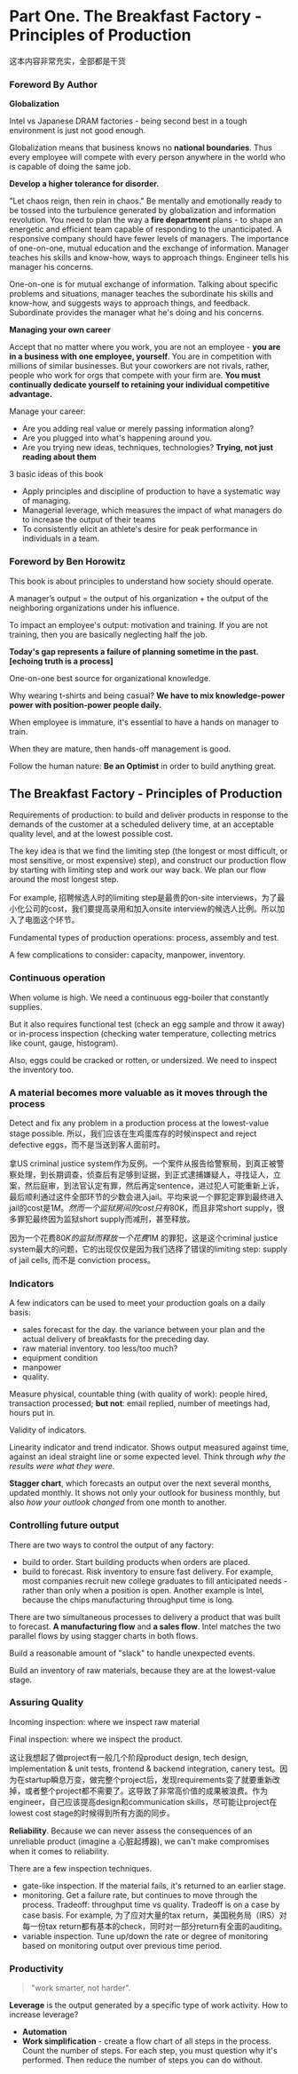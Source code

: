 # Part One. The Breakfast Factory - Principles of Production

这本内容非常充实，全部都是干货

### **Foreword By Author**

**Globalization**

Intel vs Japanese DRAM factories - being second best in a tough environment is just not good enough.

Globalization means that business knows no **national boundaries**. Thus every employee will compete with every person anywhere in the world who is capable of doing the same job.

**Develop a higher tolerance for disorder.**

"Let chaos reign, then rein in chaos." Be mentally and emotionally ready to be tossed into the turbulence generated by globalization and information revolution. You need to plan the way a **fire department** plans - to shape an energetic and efficient team capable of responding to the unanticipated. A responsive company should have fewer levels of managers. The importance of one-on-one, mutual education and the exchange of information. Manager teaches his skills and know-how, ways to approach things. Engineer tells his manager his concerns.

One-on-one is for mutual exchange of information. Talking about specific problems and situations, manager teaches the subordinate his skills and know-how, and suggests ways to approach things, and feedback. Subordinate provides the manager what he's doing and his concerns.

 

**Managing your own career**

Accept that no matter where you work, you are not an employee - **you are in a business with one employee, yourself**. You are in competition with millions of similar businesses. But your coworkers are not rivals, rather, people who work for orgs that compete with your firm are. **You must continually dedicate yourself to retaining your individual competitive advantage.**

Manage your career:

- Are you adding real value or merely passing information along?
- Are you plugged into what's happening around you.
- Are you trying new ideas, techniques, technologies? **Trying, not just reading about them**

3 basic ideas of this book

- Apply principles and discipline of production to have a systematic way of managing.
- Managerial leverage, which measures the impact of what managers do to increase the output of their teams
- To consistently elicit an athlete's desire for peak performance in individuals in a team.

### **Foreword by Ben Horowitz**

This book is about principles to understand how society should operate.

A manager’s output = the output of his organization + the output of the neighboring organizations under his influence. 

To impact an employee's output: motivation and training. If you are not training, then you are basically neglecting half the job.

**Today's gap represents a failure of planning sometime in the past. [echoing truth is a process]**

One-on-one best source for organizational knowledge.

Why wearing t-shirts and being casual? **We have to mix knowledge-power power with position-power people daily.**

When employee is immature, it's essential to have a hands on manager to train. 

When they are mature, then hands-off management is good.

Follow the human nature: **Be an Optimist** in order to build anything great.

## The Breakfast Factory - Principles of Production

Requirements of production: to build and deliver products in response to the demands of the customer at a scheduled delivery time, at an acceptable quality level, and at the lowest possible cost.

The key idea is that we find the limiting step (the longest or most difficult, or most sensitive, or most expensive) step), and construct our production flow by starting with limiting step and work our way back. We plan our flow around the most longest step. 

For example, 招聘候选人时的limiting step是最贵的on-site interviews，为了最小化公司的cost，我们要提高录用和加入onsite interview的候选人比例。所以加入了电面这个环节。

Fundamental types of production operations: process, assembly and test. 

A few complications to consider: capacity, manpower, inventory.

### **Continuous operation**

When volume is high. We need a continuous egg-boiler that constantly supplies. 

But it also requires functional test (check an egg sample and throw it away) or in-process inspection (checking water temperature, collecting metrics like count, gauge, histogram).

Also, eggs could be cracked or rotten, or undersized. We need to inspect the inventory too. 

### A material becomes more valuable as it moves through the process

Detect and fix any problem in a production process at the lowest-value stage possible. 所以，我们应该在生鸡蛋库存的时候inspect and reject defective eggs，而不是当送到客人面前时。

拿US criminal justice system作为反例。一个案件从报告给警察局，到真正被警察处理，到长期调查，侦查后有足够到证据，到正式逮捕嫌疑人，寻找证人，立案，然后庭审，到法官认定有罪，然后再定sentence，进过犯人可能重新上诉，最后顺利通过这件全部环节的少数会进入jail。平均来说一个罪犯定罪到最终进入jail的cost是$1M。然而一个监狱房间的cost只有$80K，而且非常short supply，很多罪犯最终因为监狱short supply而减刑，甚至释放。

因为一个花费$80K 的监狱而释放一个花费$1M 的罪犯，这是这个criminal justice system最大的问题，它的出现仅仅是因为我们选择了错误的limiting step: supply of jail cells, 而不是 conviction process。 

### Indicators

A few indicators can be used to meet your production goals on a daily basis:

- sales forecast for the day. the variance between your plan and the actual delivery of breakfasts for the preceding day.
- raw material inventory. too less/too much?
- equipment condition
- manpower
- quality.

Measure physical, countable thing (with quality of work): people hired, transaction processed; **but not**: email replied, number of meetings had, hours put in. 

Validity of indicators. 

Linearity indicator and trend indicator. Shows output measured against time, against an ideal straight line or some expected level. Think through *why the results were what they were.*

**Stagger chart**, which forecasts an output over the next several months, updated monthly. It shows not only your outlook for business monthly, but also *how your outlook changed* from one month to another.

### Controlling future output

There are two ways to control the output of any factory:

- build to order. Start building products when orders are placed.
- build to forecast. Risk inventory to ensure fast delivery. For example, most companies recruit new college graduates to fill anticipated needs - rather than only when a position is open. Another example is Intel, because the chips manufacturing throughput time is long.

There are two simultaneous processes to delivery a product that was built to forecast. **A manufacturing flow** and **a sales flow**. Intel matches the two parallel flows by using stagger charts in both flows. 

Build a reasonable amount of "slack" to handle unexpected events. 

Build an inventory of raw materials, because they are at the lowest-value stage. 

### Assuring Quality

Incoming inspection: where we inspect raw material

Final inspection: where we inspect the product.

这让我想起了做project有一般几个阶段product design, tech design, implementation & unit tests, frontend & backend integration, canery test。因为在startup瞬息万变，做完整个project后，发现requirements变了就要重新改掉，或者整个project都不需要了。这导致了非常高价值的成果被浪费。作为engineer，自己应该提高design和communication skills，尽可能让project在lowest cost stage的时候得到所有方面的同步。

**Reliability**. Because we can never assess the consequences of an unreliable product (imagine a 心脏起搏器), we can't make compromises when it comes to reliability.

There are a few inspection techniques. 

- gate-like inspection. If the material fails, it's returned to an earlier stage.
- monitoring. Get a failure rate, but continues to move through the process. Tradeoff: throughput time vs quality. Tradeoff is on a case by case basis. For example, 为了应对大量的tax return，美国税务局（IRS）对每一份tax return都有基本的check，同时对一部分return有全面的auditing。
- variable inspection. Tune up/down the rate or degree of monitoring based on monitoring output over previous time period.

### Productivity

> "work smarter, not harder".

**Leverage** is the output generated by a specific type of work activity. How to increase leverage? 

- **Automation**
- **Work simplification** - create a flow chart of all steps in the process. Count the number of steps. For each step, you must question why it's performed. Then reduce the number of steps you can do without.